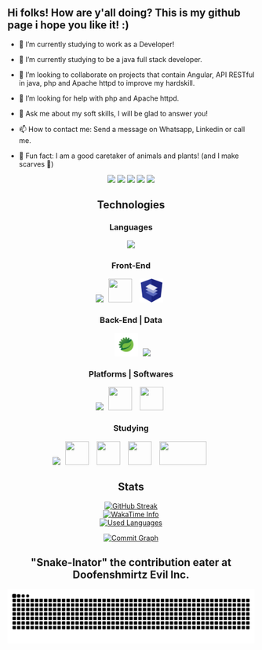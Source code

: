 <html>

<body>

 <section>
  <h2>Hi folks! How are y'all doing? This is my github page i hope you like it! :)</h2>
  <ul>
   <li>
    <p>🔭 I’m currently studying to work as a Developer!</p>
   </li>
   <li>
    <p>🌱 I’m currently studying to be a java full stack developer.</p>
   </li>
   <li>
    <p>👯 I’m looking to collaborate on projects that contain Angular, API RESTful in java, php and Apache httpd to improve my hardskill.
    </p>
   </li>
   <li>
    <p>🤔 I’m looking for help with php and Apache httpd.</p>
   </li>
   <li>
    <p>💬 Ask me about my soft skills, I will be glad to answer you!</p>
   </li>
   <li>
    <p>📫 How to contact me: Send a message on Whatsapp, Linkedin or call me.</p>
   </li>
   <li>
    <p>🌾 Fun fact: I am a good caretaker of animals and plants! (and I make scarves 🧣)</p>
   </li>
  </ul>

  <div align="center">
   <a href="https://sinapse.lol/~/whatsapp" target="_blank"><img
     src="https://img.shields.io/badge/WhatsApp-25D366?style=for-the-badge&logo=whatsapp&logoColor=white"
     target="_blank"></a>
   <a href="https://sinapse.lol/~/discord" target="_blank"><img
     src="https://img.shields.io/badge/Discord-7289DA?style=for-the-badge&logo=discord&logoColor=white"
     target="_blank"></a>
   <a href="mailto:Pedro.henrique.contato369@gmail.com"><img
     src="https://img.shields.io/badge/-Gmail-%23333?style=for-the-badge&logo=gmail&logoColor=white"
     target="_blank"></a>
   <a href="https://sinapse.lol/~/linkedin" target="_blank"><img
     src="https://img.shields.io/badge/-LinkedIn-%230077B5?style=for-the-badge&logo=linkedin&logoColor=white"
     target="_blank"></a>
      <a href="https://sinapse.lol/~/wakatime" target="_blank"><img
     src="https://img.shields.io/badge/-Wakatime-white?style=for-the-badge&logo=wakatime&logoColor=black"
     target="_blank"></a>
  </div>

 </section>

 <section align="center">
  <h2> Technologies </h2>

  <section>
   <h3>Languages</h3>
   <img src="https://skillicons.dev/icons?i=html,css,scss,js,ts,java,php,python" />
  </section>

  <section>
   <h3>Front-End</h3>
   <img src="https://skillicons.dev/icons?i=angular,bootstrap" />
   <img style="width: 48px; height: 48px; margin: 0 6px 0 6px;"
    src="https://github.com/ng-bootstrap/ng-bootstrap/blob/master/demo/src/public/img/ngb-logo.svg" />
   <img style="width: 48px; height: 48px; margin: 0 6px 0 6px;"
    src="https://github.com/angular-material-extensions/select-icon/blob/master/assets/angular-material-extensions-logo.png" />
  </section>

  <section>
   <h3>Back-End | Data</h3>
   <img style="width: 48px; height: 48px; margin: 0 6px 0 6px;"
    src="https://github.com/pedroHenrique57/pedroHenrique57/blob/main/assets/img/Spring%20Tools%20Suit%20Logo%20NBG.png" />
   <img src="https://skillicons.dev/icons?i=spring,maven,mysql,postgresql" />
  </section>

  <section>
   <h3>Platforms | Softwares</h3>
   <img src="https://skillicons.dev/icons?i=git,github,firebase,vscode,idea" />
   <img style="width: 48px; height: 48px; margin: 0 6px 0 6px;"
    src="https://cdn.freebiesupply.com/logos/large/2x/eclipse-11-logo-png-transparent.png">
   <img style="width: 48px; height: 48px; margin: 0 6px 0 6px;"
    src="https://upload.wikimedia.org/wikipedia/commons/thumb/3/38/Jupyter_logo.svg/1200px-Jupyter_logo.svg.png" />
  </section>

  <section>
   <h3>Studying</h3>
   <img src="https://skillicons.dev/icons?i=angular,java,postgresql,php,python"/>
   <img style="width: 48px; height: 48px; margin: 0 6px 0 6px;"
    src="https://upload.wikimedia.org/wikipedia/commons/thumb/3/38/Jupyter_logo.svg/1200px-Jupyter_logo.svg.png" />
   <img style="width: 48px; height: 48px; margin: 0 6px 0 6px;"
    src="https://upload.wikimedia.org/wikipedia/commons/2/22/Pandas_mark.svg" />
   <img style="width: 48px; height: 48px; margin: 0 6px 0 6px;"
    src="https://seeklogo.com/images/N/numpy-logo-479C24EC79-seeklogo.com.png" />
    <img style="width: 96px; height: 48px; margin: 0 6px 0 6px;"
    src="https://www.apache.org/logos/res/httpd/default.png" />
  </section>
 </section>

 <section align="center">
  <h2> Stats </h2>

   <a href="https://git.io/streak-stats" title="Go to Source">
   <img
    src="https://github-readme-streak-stats.herokuapp.com?user=pedrohenrique57&hide_border=true&exclude_days=Sun%2CSat&background=242938&ring=EEB902&fire=F45D01&currStreakLabel=97CC04&sideNums=F45D01&sideLabels=97CC04&dates=EEB902&currStreakNum=F45D01&stroke=EB5454"
    alt="GitHub Streak" />
  </a> <br>

   <a href="https://github.com/anuraghazra/github-readme-stats" title="Go to Source">
   <img
    src="https://github-readme-stats.vercel.app/api/wakatime?username=phwakatime&title_color=f45d01&text_color=eeb902&icon_color=f45d01&bg_color=242938&langs_count=20&layout=compact&hide_border=true"
    alt="WakaTime Info" />
  </a> <br>

  <a href="https://github.com/anuraghazra/github-readme-stats" title="Go to Source">
   <img  width="380px"
    src="https://github-readme-stats.vercel.app/api/top-langs/?username=pedroHenrique57&title_color=f45d01&text_color=eeb902&icon_color=f45d01&bg_color=242938&langs_count=20&layout=donut-vertical&hide_border=true"
    alt="Used Languages"/>
  </a> <br>

  <a href="https://github.com/Ashutosh00710/github-readme-activity-graph" title="Go to Source"><img
    src="https://github-readme-activity-graph.vercel.app/graph?username=pedrohenrique57&bg_color=242938&color=eeb902&line=f45d01&point=ffffff&area=true&hide_border=true"
    alt="Commit Graph">
  </a>
 </section>

  <section align="center">
  <h2>"Snake-Inator" the contribution eater at Doofenshmirtz Evil Inc.</h2>
  <img alt="Snake Contribution eating"
   src="https://github.com/pedroHenrique57/pedroHenrique57/blob/output/github-snake-dark.svg">
 </section>
</body>

</html>
